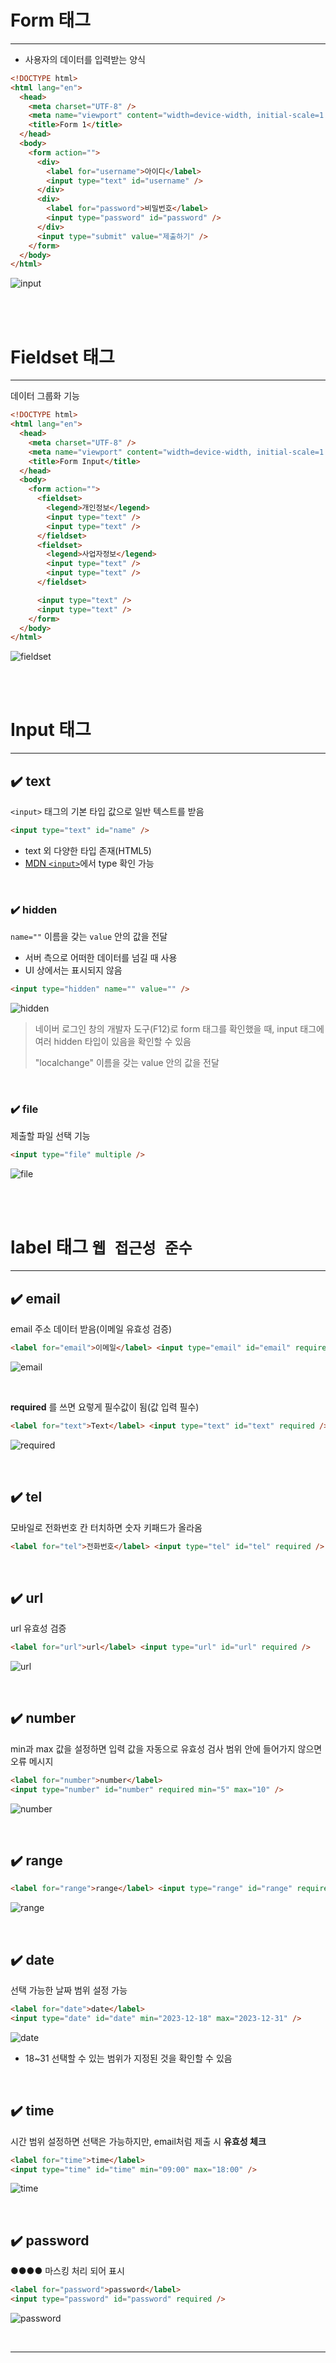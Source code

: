 # Form 태그

---

- 사용자의 데이터를 입력받는 양식

```html
<!DOCTYPE html>
<html lang="en">
  <head>
    <meta charset="UTF-8" />
    <meta name="viewport" content="width=device-width, initial-scale=1.0" />
    <title>Form 1</title>
  </head>
  <body>
    <form action="">
      <div>
        <label for="username">아이디</label>
        <input type="text" id="username" />
      </div>
      <div>
        <label for="password">비밀번호</label>
        <input type="password" id="password" />
      </div>
      <input type="submit" value="제출하기" />
    </form>
  </body>
</html>
```

![input](image/7_input.png)

<br>
<br>

# Fieldset 태그

---

데이터 그룹화 기능

```html
<!DOCTYPE html>
<html lang="en">
  <head>
    <meta charset="UTF-8" />
    <meta name="viewport" content="width=device-width, initial-scale=1.0" />
    <title>Form Input</title>
  </head>
  <body>
    <form action="">
      <fieldset>
        <legend>개인정보</legend>
        <input type="text" />
        <input type="text" />
      </fieldset>
      <fieldset>
        <legend>사업자정보</legend>
        <input type="text" />
        <input type="text" />
      </fieldset>

      <input type="text" />
      <input type="text" />
    </form>
  </body>
</html>
```

![fieldset](image/7_fieldset.png)

<br>
<br>

# Input 태그

---

## ✔️ text

`<input>` 태그의 기본 타입 값으로 일반 텍스트를 받음

```html
<input type="text" id="name" />
```

- text 외 다양한 타입 존재(HTML5)
- [MDN `<input>`](https://developer.mozilla.org/en-US/docs/Web/HTML/Element/input)에서 type 확인 가능

<br>

### ✔️ hidden

`name=""` 이름을 갖는 `value` 안의 값을 전달

- 서버 측으로 어떠한 데이터를 넘길 때 사용
- UI 상에서는 표시되지 않음

```html
<input type="hidden" name="" value="" />
```

![hidden](image/7_hidden-naver.png)

> 네이버 로그인 창의 개발자 도구(F12)로 form 태그를 확인했을 때, input 태그에 여러 hidden 타입이 있음을 확인할 수 있음
>
> "localchange" 이름을 갖는 value 안의 값을 전달

<br>

### ✔️ file

제출할 파일 선택 기능

```html
<input type="file" multiple />
```

![file](image/7_file.png)

<br>
<br>

# label 태그 `웹 접근성 준수`

---

## ✔️ email

email 주소 데이터 받음(이메일 유효성 검증)

```html
<label for="email">이메일</label> <input type="email" id="email" required />
```

![email](image/7_email.png)

<br>

**required** 를 쓰면 요렇게 필수값이 됨(값 입력 필수)

```html
<label for="text">Text</label> <input type="text" id="text" required />
```

![required](image/7_required.png)

<br>

## ✔️ tel

모바일로 전화번호 칸 터치하면 숫자 키패드가 올라옴

```html
<label for="tel">전화번호</label> <input type="tel" id="tel" required />
```

<br>

## ✔️ url

url 유효성 검증

```html
<label for="url">url</label> <input type="url" id="url" required />
```

![url](image/7_url.png)

<br>

## ✔️ number

min과 max 값을 설정하면 입력 값을 자동으로 유효성 검사
범위 안에 들어가지 않으면 오류 메시지

```html
<label for="number">number</label>
<input type="number" id="number" required min="5" max="10" />
```

![number](image/7_number.png)

<br>

## ✔️ range

```html
<label for="range">range</label> <input type="range" id="range" required />
```

![range](image/7_range.png)

<br>

## ✔️ date

선택 가능한 날짜 범위 설정 가능

```html
<label for="date">date</label>
<input type="date" id="date" min="2023-12-18" max="2023-12-31" />
```

![date](image/7_date.png)

- 18~31 선택할 수 있는 범위가 지정된 것을 확인할 수 있음

<br>

## ✔️ time

시간 범위 설정하면 선택은 가능하지만, email처럼 제출 시 **유효성 체크**

```html
<label for="time">time</label>
<input type="time" id="time" min="09:00" max="18:00" />
```

![time](image/7_time.png)

<br>

## ✔️ password

●●●● 마스킹 처리 되어 표시

```html
<label for="password">password</label>
<input type="password" id="password" required />
```

![password](image/7_password.png)

<br>

---
